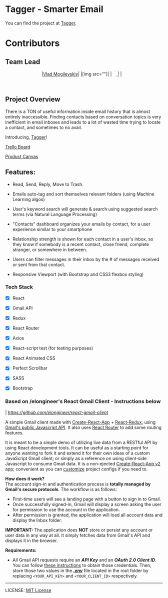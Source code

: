 # Tagger - Smarter Email

You can find the project at [Tagger](https://taggerhq.com/).

# Contributors

<h2>Team Lead</h2>
<center>

|[Vlad Mogilevskiy](https://github.com/vladmog)|
|[img src=""]|
|[<img src="https://github.com/favicon.ico" width="15"> ](https://github.com/vladmog)|
|[<img src="https://static.licdn.com/sc/h/al2o9zrvru7aqj8e1x2rzsrca" width="15"> ](https://www.linkedin.com/in/vladmog/)
</center>

<br>

## Project Overview

There is a TON of useful information inside email history that is almost entirely inaccessible. Finding contacts based on conversation topics is very inefficient in email inboxes and leads to a lot of wasted time trying to locate a contact, and sometimes to no avail.

Introducing, [Tagger](https://taggerhq.com/)!

[Trello Board](https://trello.com/b/39GG7MwY/tagger-smarter-email)

[Product Canvas](https://www.notion.so/Tagger-Smarter-Email-01673a2ed9e54cb8834b959ad39f7de2)

## Features:

- Read, Send, Reply, Move to Trash.

- Emails auto-tag and sort themselves relevant folders (using Machine Learning algos)

- User's keyword search will generate & search using suggested search terms (via Natural Language Processing)

- "Contacts" dashboard organizes your emails by contact, for a user experience similar to your smartphone

- Relationship strength is shown for each contact in a user's inbox, so they know if somebody is a recent contact, close friend, complete stranger, or somewhere in between.

- Users can filter messages in their inbox by the # of messages received or sent from that contact.

- Responsive Viewport (with Bootstrap and CSS3 flexbox styling)

### Tech Stack

- [x] React

- [x] Gmail API

- [x] Redux

- [x] React Router

- [x] Axios

- [x] React-script test (for testing purposes)

- [x] React Animated CSS

- [x] Perfect Scrollbar

- [x] SASS

- [x] Bootstrap

### Based on /elongineer's React Gmail Client - **Instructions below**

| _https://github.com/elongineer/react-gmail-client_

A simple Gmail client made with [Create-React-App](https://github.com/facebook/create-react-app) + [React-Redux](https://github.com/reduxjs/react-redux), using [Gmail's public Javascript API](https://developers.google.com/gmail/api/). It also uses [React Router](https://github.com/ReactTraining/react-router) to add some routing features.

It is meant to be a simple demo of utilizing live data from a RESTful API by using React development tools. It can be useful as a starting point for anyone wanting to fork it and extend it for their own ideas of a custom JavaScript Gmail client; or simply as a reference on using client-side Javascript to consume Gmail data. It is a non-ejected [Create-React-App v2](https://github.com/facebook/create-react-app) app; convenient as you can [customize](https://facebook.github.io/create-react-app/docs/available-scripts#npm-run-eject) project configs if you need to.

**How does it work?**  
The account sign-in and authentication process is **totally managed by Gmail's secure protocols**. The workflow is as follows:

- First-time users will see a landing page with a button to sign in to
  Gmail.
- Once successfully signed-in, Gmail will display a screen asking the
  user for permission to use the account in the application.
- After permission is granted, the application will load all account data and display the Inbox folder.

**IMPORTANT:** The application does **NOT** store or persist any account or user data in any way at all. It simply fetches data from Gmail's API and displays it in the browser.

**Requirements:**

- All Gmail API requests require an **_API Key_** and an **_OAuth 2.0 Client ID_**. You can follow [these instructions](https://developers.google.com/fit/android/get-api-key) to obtain those credentials. Then, store those two values in the **_[.env](https://facebook.github.io/create-react-app/docs/adding-custom-environment-variables)_** file located in the root folder by replacing `<YOUR_API_KEY>` and `<YOUR_CLIENT_ID>` respectively.

---

LICENSE: [MIT License](https://opensource.org/licenses/MIT)
